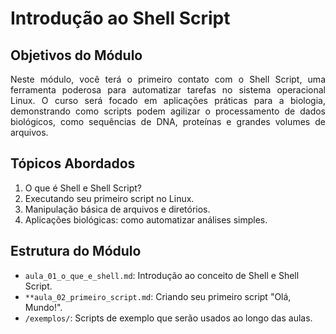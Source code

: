 # Introdução ao Shell Script

## Objetivos do Módulo
<p align="justify">Neste módulo, você terá o primeiro contato com o Shell Script, uma ferramenta poderosa para automatizar tarefas no sistema operacional Linux. O curso será focado em aplicações práticas para a biologia, demonstrando como scripts podem agilizar o processamento de dados biológicos, como sequências de DNA, proteínas e grandes volumes de arquivos.</p>

## Tópicos Abordados
1. O que é Shell e Shell Script?
2. Executando seu primeiro script no Linux.
3. Manipulação básica de arquivos e diretórios.
4. Aplicações biológicas: como automatizar análises simples.

## Estrutura do Módulo
- `aula_01_o_que_e_shell.md`: Introdução ao conceito de Shell e Shell Script.
- `**aula_02_primeiro_script.md`: Criando seu primeiro script "Olá, Mundo!".
- `/exemplos/`: Scripts de exemplo que serão usados ao longo das aulas.

